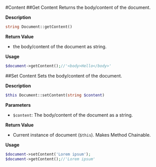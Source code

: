 #Content
##Get Content
Returns the body/content of the document.

**Description**
```php
string Document::getContent()
```

**Return Value**
- the body/content of the document as string.

**Usage**
```php
$document->getContent();//'<body>Hello</body>'
```

##Set Content
Sets the body/content of the document.

**Description**
```php
$this Document::setContent(string $content)
```
**Parameters**
- `$content`: The body/content of the document as a string.

**Return Value**
- Current instance of document (`$this`). Makes Method Chainable.

**Usage**
```php
$document->setContent('Lorem ipsum');
$document->getContent();//'Lorem ipsum'
```
